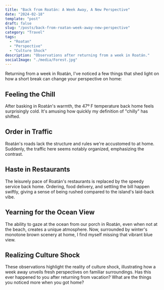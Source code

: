 ```yaml
---
title: "Back from Roatán: A Week Away, A New Perspective"
date: "2024-02-18"
template: "post"
draft: false
slug: "/posts/back-from-roatan-week-away-new-perspective"
category: "Travel"
tags:
  - "Roatan"
  - "Perspective"
  - "Culture Shock"
description: "Observations after returning from a week in Roatán."
socialImage: "./media/Forest.jpg"
---
```


Returning from a week in Roatán, I've noticed a few things that shed light on how a short break can change your perspective on home:

## Feeling the Chill

After basking in Roatán's warmth, the 47º F temperature back home feels surprisingly cold. It's amusing how quickly my definition of "chilly" has shifted.

## Order in Traffic

Roatán's roads lack the structure and rules we're accustomed to at home. Suddenly, the traffic here seems notably organized, emphasizing the contrast.

## Haste in Restaurants

The leisurely pace of Roatán's restaurants is replaced by the speedy service back home. Ordering, food delivery, and settling the bill happen swiftly, giving a sense of being rushed compared to the island's laid-back vibe.

## Yearning for the Ocean View

The ability to gaze at the ocean from our porch in Roatán, even when not at the beach, creates a unique atmosphere. Now, surrounded by winter's monotone brown scenery at home, I find myself missing that vibrant blue view.

## Realizing Culture Shock

These observations highlight the reality of culture shock, illustrating how a week away unveils fresh perspectives on familiar surroundings. Has this ever happened to you after returning from vacation? What are the things you noticed more when you got home?
